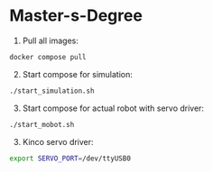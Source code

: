# Master-s-Degree

1. Pull all images:

```sh
docker compose pull
```

2. Start compose for simulation: 
 
```sh
./start_simulation.sh
```

3. Start compose for actual robot with servo driver: 
 
```sh
./start_mobot.sh
```

3. Kinco servo driver:
   
```sh
export SERVO_PORT=/dev/ttyUSB0
```